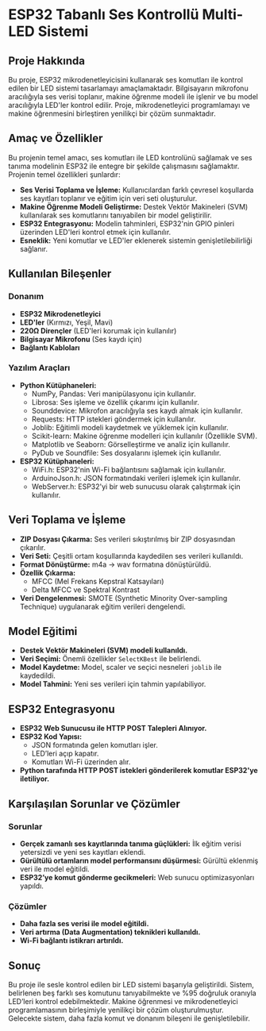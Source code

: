# ESP32 Tabanlı Ses Kontrollü Multi-LED Sistemi

## Proje Hakkında
Bu proje, ESP32 mikrodenetleyicisini kullanarak ses komutları ile kontrol edilen bir LED sistemi tasarlamayı amaçlamaktadır. Bilgisayarın mikrofonu aracılığıyla ses verisi toplanır, makine öğrenme modeli ile işlenir ve bu model aracılığıyla LED'ler kontrol edilir. Proje, mikrodenetleyici programlamayı ve makine öğrenmesini birleştiren yenilikçi bir çözüm sunmaktadır.

## Amaç ve Özellikler
Bu projenin temel amacı, ses komutları ile LED kontrolünü sağlamak ve ses tanıma modelinin ESP32 ile entegre bir şekilde çalışmasını sağlamaktır. Projenin temel özellikleri şunlardır:
- **Ses Verisi Toplama ve İşleme:** Kullanıcılardan farklı çevresel koşullarda ses kayıtları toplanır ve eğitim için veri seti oluşturulur.
- **Makine Öğrenme Modeli Geliştirme:** Destek Vektör Makineleri (SVM) kullanılarak ses komutlarını tanıyabilen bir model geliştirilir.
- **ESP32 Entegrasyonu:** Modelin tahminleri, ESP32'nin GPIO pinleri üzerinden LED'leri kontrol etmek için kullanılır.
- **Esneklik:** Yeni komutlar ve LED'ler eklenerek sistemin genişletilebilirliği sağlanır.

## Kullanılan Bileşenler
### Donanım
- **ESP32 Mikrodenetleyici**  
- **LED'ler** (Kırmızı, Yeşil, Mavi)  
- **220Ω Dirençler** (LED'leri korumak için kullanılır)  
- **Bilgisayar Mikrofonu** (Ses kaydı için)  
- **Bağlantı Kabloları**  

### Yazılım Araçları
- **Python Kütüphaneleri:** 
  - NumPy, Pandas: Veri manipülasyonu için kullanılır.
  - Librosa: Ses işleme ve özellik çıkarımı için kullanılır.
  - Sounddevice: Mikrofon aracılığıyla ses kaydı almak için kullanılır.
  - Requests: HTTP istekleri göndermek için kullanılır.
  - Joblib: Eğitimli modeli kaydetmek ve yüklemek için kullanılır.
  - Scikit-learn: Makine öğrenme modelleri için kullanılır (Özellikle SVM).
  - Matplotlib ve Seaborn: Görselleştirme ve analiz için kullanılır.
  - PyDub ve Soundfile: Ses dosyalarını işlemek için kullanılır.
- **ESP32 Kütüphaneleri:** 
  - WiFi.h: ESP32'nin Wi-Fi bağlantısını sağlamak için kullanılır.
  - ArduinoJson.h: JSON formatındaki verileri işlemek için kullanılır.
  - WebServer.h: ESP32'yi bir web sunucusu olarak çalıştırmak için kullanılır.

## Veri Toplama ve İşleme
- **ZIP Dosyası Çıkarma:** Ses verileri sıkıştırılmış bir ZIP dosyasından çıkarılır.
- **Veri Seti:** Çeşitli ortam koşullarında kaydedilen ses verileri kullanıldı.
- **Format Dönüştürme:** m4a -> wav formatına dönüştürüldü.
- **Özellik Çıkarma:**
  - MFCC (Mel Frekans Kepstral Katsayıları)
  - Delta MFCC ve Spektral Kontrast
- **Veri Dengelenmesi:** SMOTE (Synthetic Minority Over-sampling Technique) uygulanarak eğitim verileri dengelendi.

## Model Eğitimi
- **Destek Vektör Makineleri (SVM) modeli kullanıldı.**
- **Veri Seçimi:** Önemli özellikler `SelectKBest` ile belirlendi.
- **Model Kaydetme:** Model, scaler ve seçici nesneleri `joblib` ile kaydedildi.
- **Model Tahmini:** Yeni ses verileri için tahmin yapılabiliyor.

## ESP32 Entegrasyonu
- **ESP32 Web Sunucusu ile HTTP POST Talepleri Alınıyor.**
- **ESP32 Kod Yapısı:**
  - JSON formatında gelen komutları işler.
  - LED’leri açıp kapatır.
  - Komutları Wi-Fi üzerinden alır.
- **Python tarafında HTTP POST istekleri gönderilerek komutlar ESP32'ye iletiliyor.**

## Karşılaşılan Sorunlar ve Çözümler
### Sorunlar
- **Gerçek zamanlı ses kayıtlarında tanıma güçlükleri:** İlk eğitim verisi yetersizdi ve yeni ses kayıtları eklendi.
- **Gürültülü ortamların model performansını düşürmesi:** Gürültü eklenmiş veri ile model eğitildi.
- **ESP32’ye komut gönderme gecikmeleri:** Web sunucu optimizasyonları yapıldı.

### Çözümler
- **Daha fazla ses verisi ile model eğitildi.**
- **Veri artırma (Data Augmentation) teknikleri kullanıldı.**
- **Wi-Fi bağlantı istikrarı artırıldı.**

## Sonuç
Bu proje ile sesle kontrol edilen bir LED sistemi başarıyla geliştirildi. Sistem, belirlenen beş farklı ses komutunu tanıyabilmekte ve %95 doğruluk oranıyla LED’leri kontrol edebilmektedir. Makine öğrenmesi ve mikrodenetleyici programlamasının birleşimiyle yenilikçi bir çözüm oluşturulmuştur. Gelecekte sistem, daha fazla komut ve donanım bileşeni ile genişletilebilir.

